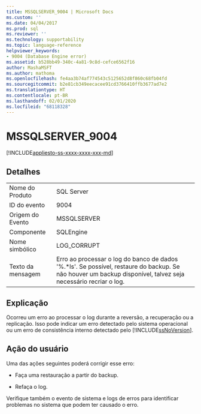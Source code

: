 ```yaml
---
title: MSSQLSERVER_9004 | Microsoft Docs
ms.custom: ''
ms.date: 04/04/2017
ms.prod: sql
ms.reviewer: ''
ms.technology: supportability
ms.topic: language-reference
helpviewer_keywords:
- 9004 (Database Engine error)
ms.assetid: b528bb49-340c-4a81-9c8d-cefce6562f16
author: MashaMSFT
ms.author: mathoma
ms.openlocfilehash: fe4aa3b74af774543c5125652d8f860c68fb04fd
ms.sourcegitcommit: b2e81cb349eecacee91cd3766410ffb3677ad7e2
ms.translationtype: HT
ms.contentlocale: pt-BR
ms.lasthandoff: 02/01/2020
ms.locfileid: "68118328"
---
```

# <a name="mssqlserver_9004"></a>MSSQLSERVER_9004
[!INCLUDE[appliesto-ss-xxxx-xxxx-xxx-md](../../includes/appliesto-ss-xxxx-xxxx-xxx-md.md)]
  
## <a name="details"></a>Detalhes  
  
|||  
|-|-|  
|Nome do Produto|SQL Server|  
|ID do evento|9004|  
|Origem do Evento|MSSQLSERVER|  
|Componente|SQLEngine|  
|Nome simbólico|LOG_CORRUPT|  
|Texto da mensagem|Erro ao processar o log do banco de dados '%.*ls'.  Se possível, restaure do backup. Se não houver um backup disponível, talvez seja necessário recriar o log.|  
  
## <a name="explanation"></a>Explicação  
Ocorreu um erro ao processar o log durante a reversão, a recuperação ou a replicação. Isso pode indicar um erro detectado pelo sistema operacional ou um erro de consistência interno detectado pelo [!INCLUDE[ssNoVersion](../../includes/ssnoversion-md.md)].  
  
## <a name="user-action"></a>Ação do usuário  
Uma das ações seguintes poderá corrigir esse erro:  
  
-   Faça uma restauração a partir do backup.  
  
-   Refaça o log.  
  
Verifique também o evento de sistema e logs de erros para identificar problemas no sistema que podem ter causado o erro.  
  
